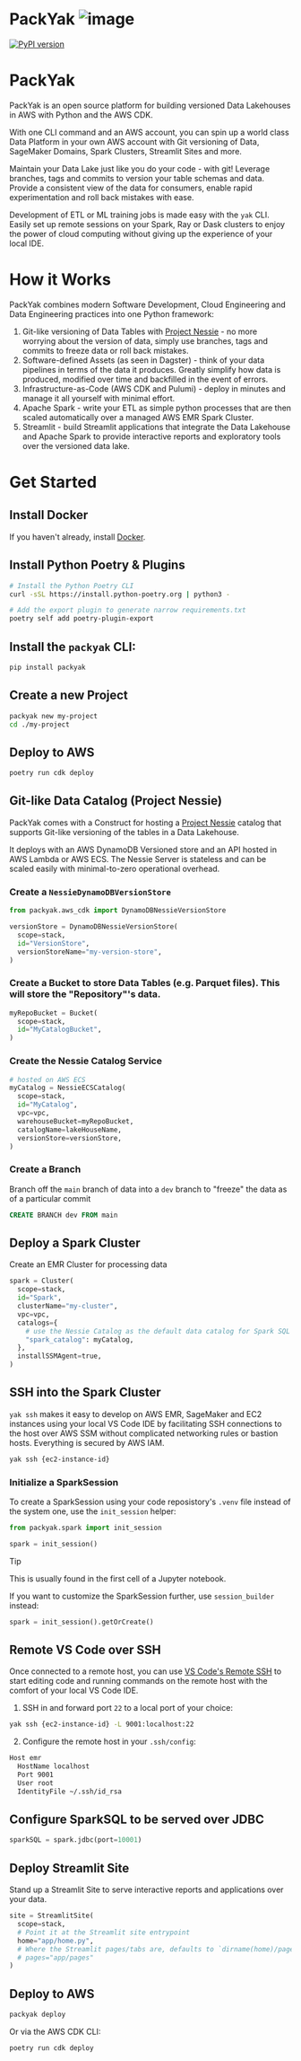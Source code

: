# PackYak ![image](https://github.com/sam-goodwin/packyak/assets/38672686/249af136-45fb-4d13-82bb-5818e803eeb0)

[![PyPI version](https://badge.fury.io/py/packyak.svg)](https://badge.fury.io/py/packyak)

# PackYak

PackYak is an open source platform for building versioned Data Lakehouses in AWS with Python and the AWS CDK.

With one CLI command and an AWS account, you can spin up a world class Data Platform in your own AWS account with Git versioning of Data, SageMaker Domains, Spark Clusters, Streamlit Sites and more.

Maintain your Data Lake just like you do your code - with git! Leverage branches, tags and commits to version your table schemas and data. Provide a consistent view of the data for consumers, enable rapid experimentation and roll back mistakes with ease.

Development of ETL or ML training jobs is made easy with the `yak` CLI. Easily set up remote sessions on your Spark, Ray or Dask clusters to enjoy the power of cloud computing without giving up the experience of your local IDE.

# How it Works

PackYak combines modern Software Development, Cloud Engineering and Data Engineering practices into one Python framework:

1. Git-like versioning of Data Tables with [Project Nessie](https://projectnessie.org/) - no more worrying about the version of data, simply use branches, tags and commits to freeze data or roll back mistakes.
2. Software-defined Assets (as seen in Dagster) - think of your data pipelines in terms of the data it produces. Greatly simplify how data is produced, modified over time and backfilled in the event of errors.
3. Infrastructure-as-Code (AWS CDK and Pulumi) - deploy in minutes and manage it all yourself with minimal effort.
4. Apache Spark - write your ETL as simple python processes that are then scaled automatically over a managed AWS EMR Spark Cluster.
5. Streamlit - build Streamlit applications that integrate the Data Lakehouse and Apache Spark to provide interactive reports and exploratory tools over the versioned data lake.

# Get Started

## Install Docker

If you haven't already, install [Docker](https://docs.docker.com/get-docker/).

## Install Python Poetry & Plugins

```sh
# Install the Python Poetry CLI
curl -sSL https://install.python-poetry.org | python3 -

# Add the export plugin to generate narrow requirements.txt
poetry self add poetry-plugin-export
```

## Install the `packyak` CLI:

```sh
pip install packyak
```

## Create a new Project

```sh
packyak new my-project
cd ./my-project
```

## Deploy to AWS

```sh
poetry run cdk deploy
```

## Git-like Data Catalog (Project Nessie)

PackYak comes with a Construct for hosting a [Project Nessie](https://projectnessie.org/) catalog that supports Git-like versioning of the tables in a Data Lakehouse.

It deploys with an AWS DynamoDB Versioned store and an API hosted in AWS Lambda or AWS ECS. The Nessie Server is stateless and can be scaled easily with minimal-to-zero operational overhead.

### Create a `NessieDynamoDBVersionStore`

```py
from packyak.aws_cdk import DynamoDBNessieVersionStore

versionStore = DynamoDBNessieVersionStore(
  scope=stack,
  id="VersionStore",
  versionStoreName="my-version-store",
)
```

### Create a Bucket to store Data Tables (e.g. Parquet files). This will store the "Repository"'s data.

```py
myRepoBucket = Bucket(
  scope=stack,
  id="MyCatalogBucket",
)
```

### Create the Nessie Catalog Service

```py
# hosted on AWS ECS
myCatalog = NessieECSCatalog(
  scope=stack,
  id="MyCatalog",
  vpc=vpc,
  warehouseBucket=myRepoBucket,
  catalogName=lakeHouseName,
  versionStore=versionStore,
)
```

### Create a Branch

Branch off the `main` branch of data into a `dev` branch to "freeze" the data as of a particular commit

```sql
CREATE BRANCH dev FROM main
```

## Deploy a Spark Cluster

Create an EMR Cluster for processing data

```py
spark = Cluster(
  scope=stack,
  id="Spark",
  clusterName="my-cluster",
  vpc=vpc,
  catalogs={
    # use the Nessie Catalog as the default data catalog for Spark SQL queries
    "spark_catalog": myCatalog,
  },
  installSSMAgent=true,
)
```

## SSH into the Spark Cluster

`yak ssh` makes it easy to develop on AWS EMR, SageMaker and EC2 instances using your local VS Code IDE by facilitating SSH connections to the host over AWS SSM without complicated networking rules or bastion hosts. Everything is secured by AWS IAM.

```sh
yak ssh {ec2-instance-id}
```

### Initialize a SparkSession

To create a SparkSession using your code reposistory's `.venv` file instead of the system one, use the `init_session` helper:

```py
from packyak.spark import init_session

spark = init_session()
```

> [!TIP]
> This is usually found in the first cell of a Jupyter notebook.

If you want to customize the SparkSession further, use `session_builder` instead:

```py
spark = init_session().getOrCreate()
```

## Remote VS Code over SSH

Once connected to a remote host, you can use [VS Code's Remote SSH](https://code.visualstudio.com/docs/remote/ssh) to start editing code and running commands on the remote host with the comfort of your local VS Code IDE.

1. SSH in and forward port `22` to a local port of your choice:

```sh
yak ssh {ec2-instance-id} -L 9001:localhost:22
```

2. Configure the remote host in your `.ssh/config`:

```sh
Host emr
  HostName localhost
  Port 9001
  User root
  IdentityFile ~/.ssh/id_rsa
```

## Configure SparkSQL to be served over JDBC

```py
sparkSQL = spark.jdbc(port=10001)
```

## Deploy Streamlit Site

Stand up a Streamlit Site to serve interactive reports and applications over your data.

```py
site = StreamlitSite(
  scope=stack,
  # Point it at the Streamlit site entrypoint
  home="app/home.py",
  # Where the Streamlit pages/tabs are, defaults to `dirname(home)/pages/*.py`
  # pages="app/pages"
)
```

## Deploy to AWS

```sh
packyak deploy
```

Or via the AWS CDK CLI:

```sh
poetry run cdk deploy
```
